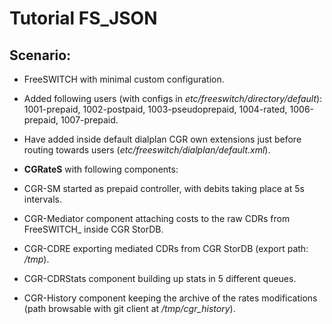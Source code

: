 Tutorial FS_JSON
================

Scenario:
---------

- FreeSWITCH with minimal custom configuration. 

 - Added following users (with configs in *etc/freeswitch/directory/default*): 1001-prepaid, 1002-postpaid, 1003-pseudoprepaid, 1004-rated, 1006-prepaid, 1007-prepaid.
 - Have added inside default dialplan CGR own extensions just before routing towards users (*etc/freeswitch/dialplan/default.xml*).

- **CGRateS** with following components:

 - CGR-SM started as prepaid controller, with debits taking place at 5s intervals.
 - CGR-Mediator component attaching costs to the raw CDRs from FreeSWITCH_ inside CGR StorDB.
 - CGR-CDRE exporting mediated CDRs from CGR StorDB (export path: */tmp*).
 - CGR-CDRStats component building up stats in 5 different queues.
 - CGR-History component keeping the archive of the rates modifications (path browsable with git client at */tmp/cgr_history*).
